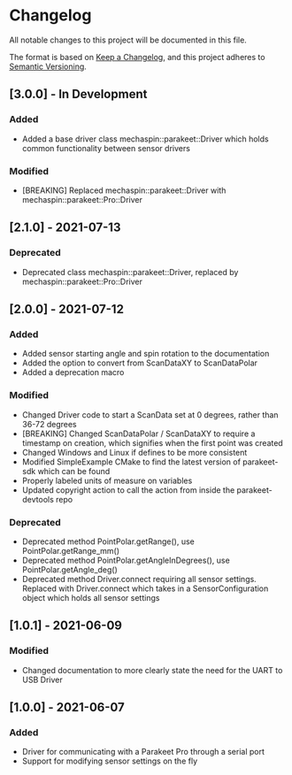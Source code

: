 # Changelog
All notable changes to this project will be documented in this file.

The format is based on [Keep a Changelog](https://keepachangelog.com/en/1.0.0/),
and this project adheres to [Semantic Versioning](https://semver.org/spec/v2.0.0.html).

## [3.0.0] - In Development
### Added
- Added a base driver class mechaspin::parakeet::Driver which holds common functionality between sensor drivers

### Modified
- [BREAKING] Replaced mechaspin::parakeet::Driver with mechaspin::parakeet::Pro::Driver

## [2.1.0] - 2021-07-13
### Deprecated
- Deprecated class mechaspin::parakeet::Driver, replaced by mechaspin::parakeet::Pro::Driver

## [2.0.0] - 2021-07-12
### Added
- Added sensor starting angle and spin rotation to the documentation
- Added the option to convert from ScanDataXY to ScanDataPolar
- Added a deprecation macro
### Modified
- Changed Driver code to start a ScanData set at 0 degrees, rather than 36-72 degrees
- [BREAKING] Changed ScanDataPolar / ScanDataXY to require a timestamp on creation, which signifies when the first point was created
- Changed Windows and Linux if defines to be more consistent
- Modified SimpleExample CMake to find the latest version of parakeet-sdk which can be found
- Properly labeled units of measure on variables
- Updated copyright action to call the action from inside the parakeet-devtools repo
### Deprecated
- Deprecated method PointPolar.getRange(), use PointPolar.getRange_mm()
- Deprecated method PointPolar.getAngleInDegrees(), use PointPolar.getAngle_deg()
- Deprecated method Driver.connect requiring all sensor settings. Replaced with Driver.connect which takes in a SensorConfiguration object which holds all sensor settings

## [1.0.1] - 2021-06-09
### Modified
- Changed documentation to more clearly state the need for the UART to USB Driver

## [1.0.0] - 2021-06-07
### Added
- Driver for communicating with a Parakeet Pro through a serial port
- Support for modifying sensor settings on the fly
